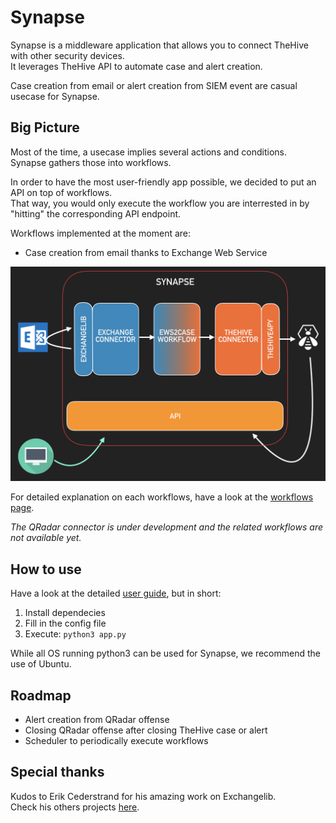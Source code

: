 # Synapse

Synapse is a middleware application that allows you to connect TheHive with other security devices.   
It leverages TheHive API to automate case and alert creation.   

Case creation from email or alert creation from SIEM event are casual usecase for Synapse.   

## Big Picture

Most of the time, a usecase implies several actions and conditions.  
Synapse gathers those into workflows.   

In order to have the most user-friendly app possible, we decided to put an API on top of workflows.   
That way, you would only execute the workflow you are interrested in by "hitting" the corresponding API endpoint.   

Workflows implemented at the moment are:
   * Case creation from email thanks to Exchange Web Service

![](docs/img/big-picture.png)

For detailed explanation on each workflows, have a look at the [workflows page](docs/workflows/README.md).   

*The QRadar connector is under development and the related workflows are not available yet.*   

## How to use

Have a look at the detailed [user guide](docs/user_guide.md), but in short:

   1. Install dependecies
   2. Fill in the config file
   3. Execute: ```python3 app.py```

While all OS running python3 can be used for Synapse, we recommend the use of Ubuntu.   

## Roadmap

   * Alert creation from QRadar offense
   * Closing QRadar offense after closing TheHive case or alert
   * Scheduler to periodically execute workflows

## Special thanks

Kudos to Erik Cederstrand for his amazing work on Exchangelib.   
Check his others projects [here](https://github.com/ecederstrand).   
